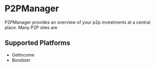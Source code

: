 # P2PManager

P2PManager provides an overview of your p2p investments at a central place. Many P2P sites are

## Supported Platforms

- GetIncome
- Bondster
